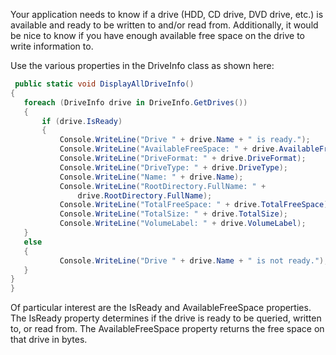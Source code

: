 
Your application needs to know if a drive (HDD, CD drive, DVD drive, etc.) is available and ready to be written to and/or read from. Additionally, it would be nice to know if you have enough available free space on the drive to write information to.

Use the various properties in the  DriveInfo  class as shown here:

```csharp
 public static void DisplayAllDriveInfo()
{
   foreach (DriveInfo drive in DriveInfo.GetDrives())
   {
       if (drive.IsReady)
       {
           Console.WriteLine("Drive " + drive.Name + " is ready.");
           Console.WriteLine("AvailableFreeSpace: " + drive.AvailableFreeSpace);
           Console.WriteLine("DriveFormat: " + drive.DriveFormat);
           Console.WriteLine("DriveType: " + drive.DriveType);
           Console.WriteLine("Name: " + drive.Name);
           Console.WriteLine("RootDirectory.FullName: " +
               drive.RootDirectory.FullName);
           Console.WriteLine("TotalFreeSpace: " + drive.TotalFreeSpace);
           Console.WriteLine("TotalSize: " + drive.TotalSize);
           Console.WriteLine("VolumeLabel: " + drive.VolumeLabel);
   }
   else
   {
           Console.WriteLine("Drive " + drive.Name + " is not ready.");
   }
}
}
```

Of particular interest are the IsReady and AvailableFreeSpace properties. The IsReady property determines if the drive is ready to be queried, written to, or read from. The AvailableFreeSpace property returns the free space on that drive in bytes.
<!--stackedit_data:
eyJoaXN0b3J5IjpbMTA4Mzc4ODc2OCwtMTU2NTcxMzk4MywtMj
A2NjY1NTQ3NSwtOTM4NTE2MjM4LC0zMzI0NTUzNjNdfQ==
-->